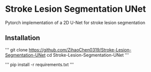 # Stroke Lesion Segmentation UNet
Pytorch implementation of a 2D U-Net for stroke lesion segmentation

## Installation

'''
git clone https://github.com/ZihaoChen0319/Stroke-Lesion-Segmentation-UNet
cd Stroke-Lesion-Segmentation-UNet
'''

'''
pip install -r requirements.txt
'''
